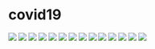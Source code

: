 # covid19

<img src="https://user-images.githubusercontent.com/73158122/101237994-74068e80-3720-11eb-8405-e98f4e90d53c.png">
<img src="https://user-images.githubusercontent.com/73158122/101237996-75d05200-3720-11eb-8198-08af83ed6af0.png">
<img src="https://user-images.githubusercontent.com/73158122/101237997-77017f00-3720-11eb-8414-5af5c964c2ca.png">
<img src="https://user-images.githubusercontent.com/73158122/101237998-78cb4280-3720-11eb-9e34-ec5d2206a103.png">
<img src="https://user-images.githubusercontent.com/73158122/101237999-79fc6f80-3720-11eb-932b-36f25ba74f68.png">

<img src="https://user-images.githubusercontent.com/73158122/101238000-7c5ec980-3720-11eb-8d86-18fbcf1e02cc.png">
<img src="https://user-images.githubusercontent.com/73158122/101238001-7e288d00-3720-11eb-9f34-d576f6958ff0.png">
<img src="https://user-images.githubusercontent.com/73158122/101238004-7f59ba00-3720-11eb-94d3-82957ad4d6be.png">
<img src="https://user-images.githubusercontent.com/73158122/101238005-808ae700-3720-11eb-8254-a418cd74217c.png">
<img src="https://user-images.githubusercontent.com/73158122/101238006-81bc1400-3720-11eb-9dc8-f10a6eb25cc6.png">

<img src="https://user-images.githubusercontent.com/73158122/101238009-8a144f00-3720-11eb-972c-7f675051ee72.png">
<img src="https://user-images.githubusercontent.com/73158122/101238010-8c76a900-3720-11eb-8a38-c59fa5b652fc.png">
<img src="https://user-images.githubusercontent.com/73158122/101238015-91d3f380-3720-11eb-8264-3505e088da92.png">

<img src="https://user-images.githubusercontent.com/73158122/101238022-98fb0180-3720-11eb-90b5-a78c1a57e47b.png">
